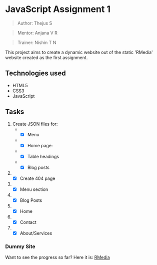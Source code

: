 # JavaScript Assignment 1
>Author: Thejus S

>Mentor: Anjana V R

>Trainer: Nishin T N

This project aims to create a dynamic website out of the static 'RMedia' website created as the first assignment.

## Technologies used
* HTML5
* CSS3
* JavaScript

## Tasks
1. Create JSON files for:
   * - [x] Menu
   * - [x] Home page:
   * - [x] Table headings
   * - [x] Blog posts
2. - [x] Create 404 page
3. - [x] Menu section
4. - [x] Blog Posts
4. - [x] Home 
5. - [x] Contact
6. - [x] About/Services

### Dummy Site
Want to see the progress so far? Here it is: [RMedia](https://thejus5.github.io/index.html)
   
   


